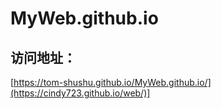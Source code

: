 # MyWeb.github.io
## 访问地址：
[https://tom-shushu.github.io/MyWeb.github.io/](https://cindy723.github.io/web/)]
